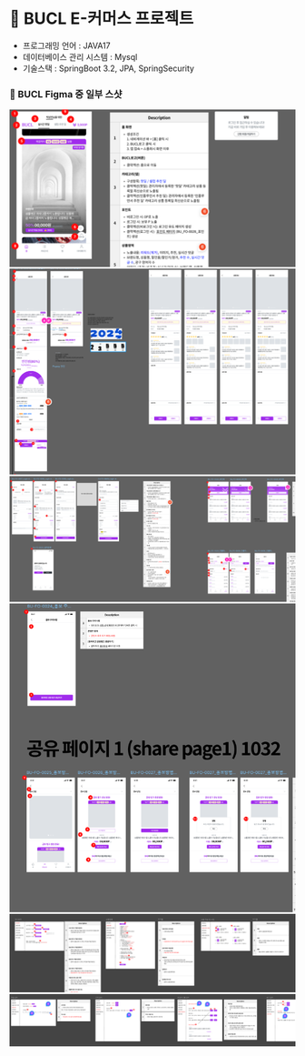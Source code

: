 # 📒 BUCL E-커머스 프로젝트

- 프로그래밍 언어 : JAVA17
- 데이터베이스 관리 시스템 : Mysql
- 기술스택 : SpringBoot 3.2, JPA, SpringSecurity

### 📝 BUCL Figma 중 일부 스샷
![Slide1](https://github.com/suwonBastion/bucl/blob/main/B1.png)
![Slide2](https://github.com/suwonBastion/bucl/blob/main/B2.png)
![Slide3](https://github.com/suwonBastion/bucl/blob/main/B3.png)
![Slide4](https://github.com/suwonBastion/bucl/blob/main/B4.png)
![Slide5](https://github.com/suwonBastion/bucl/blob/main/B5.png)
![Slide6](https://github.com/suwonBastion/bucl/blob/main/B6.png)


